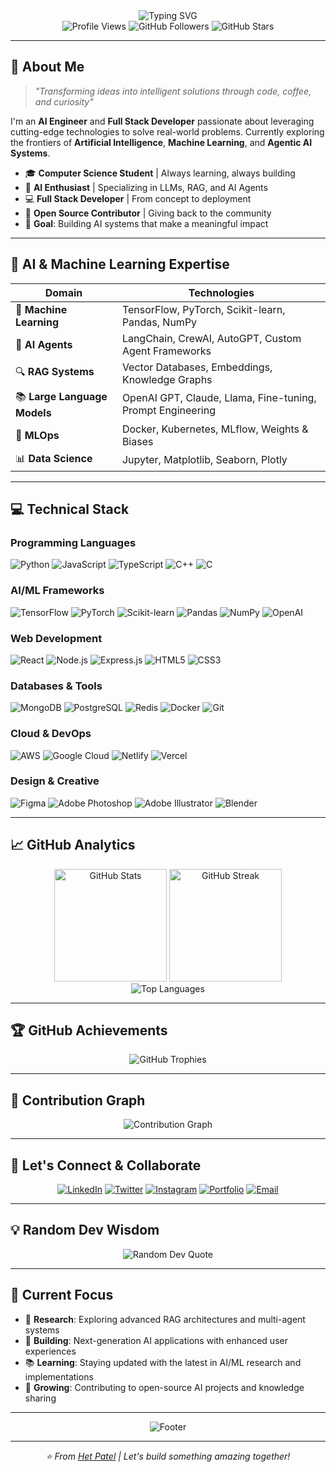 <div align="center">
  <img src="https://readme-typing-svg.herokuapp.com?font=Fira+Code&weight=600&size=28&duration=3000&pause=1000&color=00D9FF&center=true&vCenter=true&width=600&lines=Hey+there%2C+I'm+Het+Patel+%F0%9F%91%8B;AI+Engineer+%26+Full+Stack+Developer;Building+the+Future+with+AI+%F0%9F%A4%96;Let's+Code+Something+Amazing!" alt="Typing SVG" />
</div>

<div align="center">
  <img src="https://komarev.com/ghpvc/?username=Trevisx07&label=Profile%20views&color=0e75b6&style=flat" alt="Profile Views" />
  <img src="https://img.shields.io/github/followers/Trevisx07?label=Followers&style=social" alt="GitHub Followers" />
  <img src="https://img.shields.io/github/stars/Trevisx07?label=Stars&style=social" alt="GitHub Stars" />
</div>

---

## 🚀 About Me

> *"Transforming ideas into intelligent solutions through code, coffee, and curiosity"*

I'm an **AI Engineer** and **Full Stack Developer** passionate about leveraging cutting-edge technologies to solve real-world problems. Currently exploring the frontiers of **Artificial Intelligence**, **Machine Learning**, and **Agentic AI Systems**.

- 🎓 **Computer Science Student** | Always learning, always building
- 🤖 **AI Enthusiast** | Specializing in LLMs, RAG, and AI Agents
- 💻 **Full Stack Developer** | From concept to deployment
- 🌟 **Open Source Contributor** | Giving back to the community
- 🎯 **Goal**: Building AI systems that make a meaningful impact

---

## 🤖 AI & Machine Learning Expertise

<div align="center">
  
| **Domain** | **Technologies** |
|------------|------------------|
| 🧠 **Machine Learning** | TensorFlow, PyTorch, Scikit-learn, Pandas, NumPy |
| 🤖 **AI Agents** | LangChain, CrewAI, AutoGPT, Custom Agent Frameworks |
| 🔍 **RAG Systems** | Vector Databases, Embeddings, Knowledge Graphs |
| 📚 **Large Language Models** | OpenAI GPT, Claude, Llama, Fine-tuning, Prompt Engineering |
| 🔬 **MLOps** | Docker, Kubernetes, MLflow, Weights & Biases |
| 📊 **Data Science** | Jupyter, Matplotlib, Seaborn, Plotly |

</div>

---

## 💻 Technical Stack

### **Programming Languages**
![Python](https://img.shields.io/badge/Python-3776AB?style=for-the-badge&logo=python&logoColor=white)
![JavaScript](https://img.shields.io/badge/JavaScript-F7DF1E?style=for-the-badge&logo=javascript&logoColor=black)
![TypeScript](https://img.shields.io/badge/TypeScript-007ACC?style=for-the-badge&logo=typescript&logoColor=white)
![C++](https://img.shields.io/badge/C++-00599C?style=for-the-badge&logo=c%2B%2B&logoColor=white)
![C](https://img.shields.io/badge/C-00599C?style=for-the-badge&logo=c&logoColor=white)

### **AI/ML Frameworks**
![TensorFlow](https://img.shields.io/badge/TensorFlow-FF6F00?style=for-the-badge&logo=tensorflow&logoColor=white)
![PyTorch](https://img.shields.io/badge/PyTorch-EE4C2C?style=for-the-badge&logo=pytorch&logoColor=white)
![Scikit-learn](https://img.shields.io/badge/Scikit--learn-F7931E?style=for-the-badge&logo=scikit-learn&logoColor=white)
![Pandas](https://img.shields.io/badge/Pandas-150458?style=for-the-badge&logo=pandas&logoColor=white)
![NumPy](https://img.shields.io/badge/NumPy-013243?style=for-the-badge&logo=numpy&logoColor=white)
![OpenAI](https://img.shields.io/badge/OpenAI-412991?style=for-the-badge&logo=openai&logoColor=white)

### **Web Development**
![React](https://img.shields.io/badge/React-20232A?style=for-the-badge&logo=react&logoColor=61DAFB)
![Node.js](https://img.shields.io/badge/Node.js-43853D?style=for-the-badge&logo=node.js&logoColor=white)
![Express.js](https://img.shields.io/badge/Express.js-404D59?style=for-the-badge&logo=express&logoColor=white)
![HTML5](https://img.shields.io/badge/HTML5-E34F26?style=for-the-badge&logo=html5&logoColor=white)
![CSS3](https://img.shields.io/badge/CSS3-1572B6?style=for-the-badge&logo=css3&logoColor=white)

### **Databases & Tools**
![MongoDB](https://img.shields.io/badge/MongoDB-4EA94B?style=for-the-badge&logo=mongodb&logoColor=white)
![PostgreSQL](https://img.shields.io/badge/PostgreSQL-316192?style=for-the-badge&logo=postgresql&logoColor=white)
![Redis](https://img.shields.io/badge/Redis-DC382D?style=for-the-badge&logo=redis&logoColor=white)
![Docker](https://img.shields.io/badge/Docker-2496ED?style=for-the-badge&logo=docker&logoColor=white)
![Git](https://img.shields.io/badge/Git-F05032?style=for-the-badge&logo=git&logoColor=white)

### **Cloud & DevOps**
![AWS](https://img.shields.io/badge/AWS-232F3E?style=for-the-badge&logo=amazon-aws&logoColor=white)
![Google Cloud](https://img.shields.io/badge/Google%20Cloud-4285F4?style=for-the-badge&logo=google-cloud&logoColor=white)
![Netlify](https://img.shields.io/badge/Netlify-00C7B7?style=for-the-badge&logo=netlify&logoColor=white)
![Vercel](https://img.shields.io/badge/Vercel-000000?style=for-the-badge&logo=vercel&logoColor=white)

### **Design & Creative**
![Figma](https://img.shields.io/badge/Figma-F24E1E?style=for-the-badge&logo=figma&logoColor=white)
![Adobe Photoshop](https://img.shields.io/badge/Adobe%20Photoshop-31A8FF?style=for-the-badge&logo=adobe%20photoshop&logoColor=white)
![Adobe Illustrator](https://img.shields.io/badge/Adobe%20Illustrator-FF9A00?style=for-the-badge&logo=adobe%20illustrator&logoColor=white)
![Blender](https://img.shields.io/badge/Blender-F5792A?style=for-the-badge&logo=blender&logoColor=white)

---


## 📈 GitHub Analytics

<div align="center">
  <img height="180em" src="https://github-readme-stats.vercel.app/api?username=Trevisx07&show_icons=true&theme=react&bg_color=1F222E&title_color=F85D7F&icon_color=F8D866&hide_border=true&count_private=true" alt="GitHub Stats" />
  <img height="180em" src="https://github-readme-streak-stats.herokuapp.com/?user=Trevisx07&theme=react&bg_color=1F222E&title_color=F85D7F&icon_color=F8D866&hide_border=true" alt="GitHub Streak" />
</div>

<div align="center">
  <img src="https://github-readme-stats.vercel.app/api/top-langs/?username=Trevisx07&layout=compact&theme=react&bg_color=1F222E&title_color=F85D7F&icon_color=F8D866&hide_border=true" alt="Top Languages" />
</div>

---

## 🏆 GitHub Achievements

<div align="center">
  <img src="https://github-profile-trophy.vercel.app/?username=Trevisx07&theme=radical&no-frame=true&no-bg=true&margin-w=4&row=1&column=6" alt="GitHub Trophies" />
</div>

---

## 🌟 Contribution Graph

<div align="center">
  <img src="https://github-readme-activity-graph.vercel.app/graph?username=Trevisx07&theme=react-dark&bg_color=1F222E&hide_border=true" alt="Contribution Graph" />
</div>

---

## 🤝 Let's Connect & Collaborate

<div align="center">
  
[![LinkedIn](https://img.shields.io/badge/LinkedIn-0077B5?style=for-the-badge&logo=linkedin&logoColor=white)](https://linkedin.com/in/het-patel-65a272252/)
[![Twitter](https://img.shields.io/badge/Twitter-1DA1F2?style=for-the-badge&logo=twitter&logoColor=white)](https://twitter.com/het_patel004)
[![Instagram](https://img.shields.io/badge/Instagram-E4405F?style=for-the-badge&logo=instagram&logoColor=white)](https://instagram.com/hetzz_05)
[![Portfolio](https://img.shields.io/badge/Portfolio-FF5722?style=for-the-badge&logo=todoist&logoColor=white)](https://github.com/Trevisx07)
[![Email](https://img.shields.io/badge/Email-D14836?style=for-the-badge&logo=gmail&logoColor=white)](mailto:your.email@example.com)

</div>

---

## 💡 Random Dev Wisdom

<div align="center">
  <img src="https://quotes-github-readme.vercel.app/api?type=horizontal&theme=radical" alt="Random Dev Quote" />
</div>

---

## 🎯 Current Focus

- 🔬 **Research**: Exploring advanced RAG architectures and multi-agent systems
- 🚀 **Building**: Next-generation AI applications with enhanced user experiences
- 📚 **Learning**: Staying updated with the latest in AI/ML research and implementations
- 🌱 **Growing**: Contributing to open-source AI projects and knowledge sharing

---

<div align="center">
  <img src="https://capsule-render.vercel.app/api?type=waving&color=gradient&height=100&section=footer&text=Thanks%20for%20visiting!&fontSize=30&fontColor=fff&animation=twinkling&fontAlignY=65" alt="Footer" />
</div>

---

<div align="center">
  <i>⭐️ From <a href="https://github.com/Trevisx07">Het Patel</a> | Let's build something amazing together!</i>
</div>

